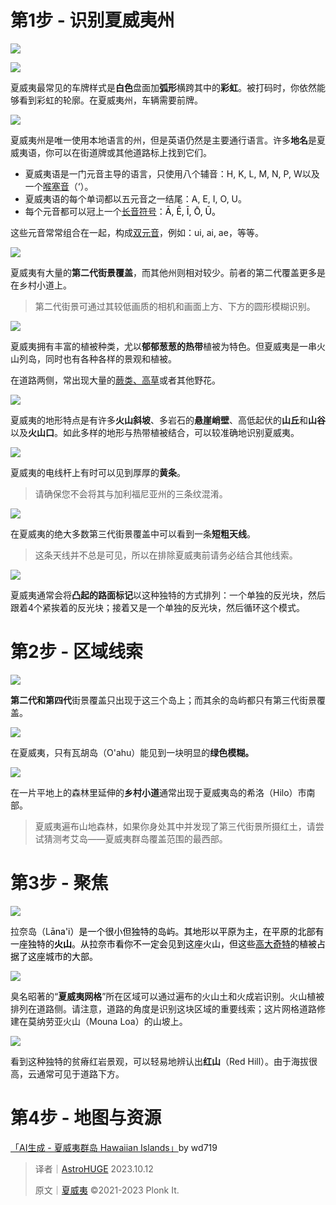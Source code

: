 # 第1步 - 识别夏威夷州
![](https://cdn.nlark.com/yuque/0/2023/png/36236596/1697123508744-c17b3332-0586-44da-b79e-05bd306b60bd.png)

![](https://cdn.nlark.com/yuque/0/2023/png/36236596/1697123547571-87054313-6028-4eed-a795-ef01ed5f809d.png)

夏威夷最常见的车牌样式是**白色**盘面加**弧形**横跨其中的**彩虹**。被打码时，你依然能够看到彩虹的轮廓。在夏威夷州，车辆需要前牌。

![](https://cdn.nlark.com/yuque/0/2023/png/36236596/1697123611513-58582167-dd92-468e-99b6-8d16e0969f2f.png)

夏威夷州是唯一使用本地语言的州，但是英语仍然是主要通行语言。许多**地名**是夏威夷语，你可以在街道牌或其他道路标上找到它们。

+ 夏威夷语是一门元音主导的语言，只使用八个辅音：H, K, L, M, N, P, W以及一个<u>喉塞音</u>（‘）。
+ 夏威夷语的每个单词都以五元音之一结尾：A, E, I, O, U。
+ 每个元音都可以冠上一个<u>长音符号</u>：<font style="color:rgb(0, 0, 0);">Ā, Ē, Ī, Ō, Ū。</font>

这些元音常常组合在一起，构成<u>双元音</u>，例如：ui, ai, ae，等等。

![](https://cdn.nlark.com/yuque/0/2023/png/36236596/1697124235117-5a8f4301-35d7-41a3-baac-660a881130f6.png)

夏威夷有大量的**第二代街景覆盖**，而其他州则相对较少。前者的第二代覆盖更多是在乡村小道上。

> 第二代街景可通过其较低画质的相机和画面上方、下方的圆形模糊识别。
>

![](https://cdn.nlark.com/yuque/0/2023/png/36236596/1697124354180-6935d031-404c-4b68-b1a0-7d223c4e8eeb.png)

夏威夷拥有丰富的植被种类，尤以**郁郁葱葱的热带**植被为特色。但夏威夷是一串火山列岛，同时也有各种各样的景观和植被。

在道路两侧，常出现大量的<u>蕨类、高草</u>或者其他野花。

![](https://cdn.nlark.com/yuque/0/2023/png/36236596/1697124772804-a18892d2-b0c4-4ebd-8073-00550a8d653b.png)

夏威夷的地形特点是有许多**火山斜坡**、多岩石的**悬崖峭壁**、高低起伏的**山丘**和**山谷**以及**火山口**。如此多样的地形与热带植被结合，可以较准确地识别夏威夷。

![](https://cdn.nlark.com/yuque/0/2023/png/36236596/1697124807493-2412c326-e117-42a6-ad43-2491a1fb844b.png)

夏威夷的电线杆上有时可以见到厚厚的**黄条**。

> 请确保您不会将其与加利福尼亚州的三条纹混淆。
>

![](https://cdn.nlark.com/yuque/0/2023/png/36236596/1697124899924-5c6950bd-426f-4a05-a490-3644259c776d.png)

在夏威夷的绝大多数第三代街景覆盖中可以看到一条**短粗天线**。

> 这条天线并不总是可见，所以在排除夏威夷前请务必结合其他线索。
>

![](https://cdn.nlark.com/yuque/0/2023/png/36236596/1697125091210-129e4986-c11d-4b7a-ade9-3f7493032e76.png)

夏威夷通常会将**凸起的路面标记**以这种独特的方式排列：一个单独的反光块，然后跟着4个紧挨着的反光块；接着又是一个单独的反光块，然后循环这个模式。

# 第2步 - 区域线索
![](https://cdn.nlark.com/yuque/0/2023/png/36236596/1697125330728-0c475f62-2bd6-404e-b46b-f0c6b006f407.png)

**第二代和第四代**街景覆盖只出现于这三个岛上；而其余的岛屿都只有第三代街景覆盖。

![](https://cdn.nlark.com/yuque/0/2023/png/36236596/1697125867474-53319f24-d40e-42c6-8fea-cc0fb1c5bba8.png)

在夏威夷，只有瓦胡岛（O'ahu）能见到一块明显的**绿色模糊。**

![](https://cdn.nlark.com/yuque/0/2023/png/36236596/1697125922628-03b1fa31-0998-431c-b98a-9d73a0b6e59e.png)

在一片平地上的森林里延伸的**乡村小道**通常出现于夏威夷岛的希洛（Hilo）市南部。

> 夏威夷遍布山地森林，如果你身处其中并发现了第三代街景所摄红土，请尝试猜测考艾岛——夏威夷群岛覆盖范围的最西部。
>

# 第3步 - 聚焦
![](https://cdn.nlark.com/yuque/0/2023/png/36236596/1697126179845-c157171e-a529-425e-86ba-fff145a3e707.png)

拉奈岛（L<font style="color:rgb(0, 0, 0);">āna'i）是一个很小但独特的岛屿。其地形以平原为主，在平原的北部有一座独特的</font>**<font style="color:rgb(0, 0, 0);">火山</font>**<font style="color:rgb(0, 0, 0);">。从拉奈市看你不一定会见到这座火山，但这些</font><u><font style="color:rgb(0, 0, 0);">高大奇特</font></u><font style="color:rgb(0, 0, 0);">的植被占据了这座城市的大部。</font>

![](https://cdn.nlark.com/yuque/0/2023/png/36236596/1697126400760-d1c2f8c6-64b4-4fc6-809b-7e0bd56e9f35.png)

臭名昭著的“**夏威夷网格**”所在区域可以通过遍布的火山土和火成岩识别。火山植被排列在道路侧。请注意，道路的角度是识别这块区域的重要线索；这片网格道路修建在莫纳劳亚火山（Mouna Loa）的山坡上。

![](https://cdn.nlark.com/yuque/0/2023/png/36236596/1697126714999-75d644d2-4827-4ced-86a9-ab5cd3ee49dd.png)

看到这种独特的贫瘠红岩景观，可以轻易地辨认出**红山**（Red Hill）。由于海拔很高，云通常可见于道路下方。

# 第4步 - 地图与资源
 [「AI生成 - 夏威夷群岛 Hawaiian Islands」](https://tuxun.fun/maps_detail?mapsId=1829)by wd719

> 译者｜[AstroHUGE](https://tuxun.fun/user/113821) 2023.10.12
>
> 原文｜[夏威夷](https://www.plonkit.net/hawaii) ©2021-2023 Plonk It.
>

